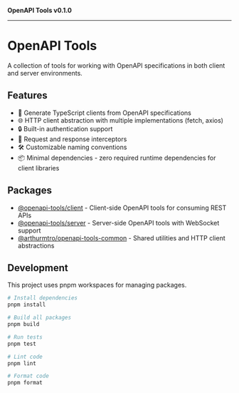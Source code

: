 **OpenAPI Tools v0.1.0**

***

# OpenAPI Tools

A collection of tools for working with OpenAPI specifications in both client and server environments.

## Features

- 🚀 Generate TypeScript clients from OpenAPI specifications
- 🌐 HTTP client abstraction with multiple implementations (fetch, axios)
- 🔒 Built-in authentication support
- 🔄 Request and response interceptors
- 🛠️ Customizable naming conventions
- 📦 Minimal dependencies - zero required runtime dependencies for client libraries

## Packages

- [@openapi-tools/client](./packages/client) - Client-side OpenAPI tools for consuming REST APIs
- [@openapi-tools/server](./packages/server) - Server-side OpenAPI tools with WebSocket support
- [@arthurmtro/openapi-tools-common](./packages/common) - Shared utilities and HTTP client abstractions

## Development

This project uses pnpm workspaces for managing packages.

```bash
# Install dependencies
pnpm install

# Build all packages
pnpm build

# Run tests
pnpm test

# Lint code
pnpm lint

# Format code
pnpm format
```
